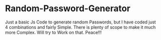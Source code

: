 # Random-Password-Generator
Just a basic Js  Code to generate random Passwords,  but I have coded just 4 combinations and fairly Simple.
There is plenty of scope to make it much more Complex.
Will try to Work on that.
Peace!!!
